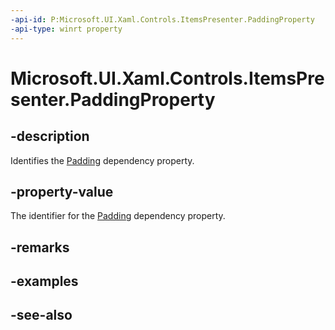 ```yaml
---
-api-id: P:Microsoft.UI.Xaml.Controls.ItemsPresenter.PaddingProperty
-api-type: winrt property
---
```


<!-- Property syntax
public Windows.UI.Xaml.DependencyProperty PaddingProperty { get; }
-->

# Microsoft.UI.Xaml.Controls.ItemsPresenter.PaddingProperty

## -description
Identifies the [Padding](itemspresenter_padding.md) dependency property.

## -property-value
The identifier for the [Padding](itemspresenter_padding.md) dependency property.

## -remarks

## -examples

## -see-also

